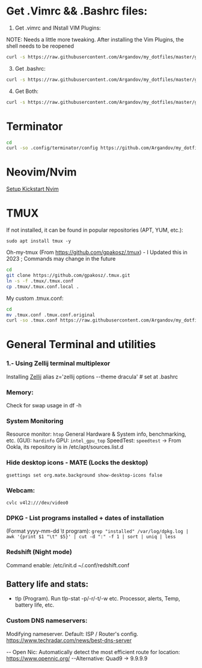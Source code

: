 # Get .Vimrc && .Bashrc files:
1. Get .vimrc and INstall VIM Plugins:

NOTE: Needs a little more tweaking. After installing the Vim Plugins, the shell needs to be reopened

```bash
curl -s https://raw.githubusercontent.com/Argandov/my_dotfiles/master/get-my-dotfiles.sh | bash -s -- --vimrc
```

3. Get .bashrc:
```bash
curl -s https://raw.githubusercontent.com/Argandov/my_dotfiles/master/get-my-dotfiles.sh | bash -s -- --bashrc
```
4. Get Both:
```bash
curl -s https://raw.githubusercontent.com/Argandov/my_dotfiles/master/get-my-dotfiles.sh | bash -s -- --all
```

# Terminator

```bash
cd
curl -so .config/terminator/config https://github.com/Argandov/my_dotfiles/raw/master/terminator.config
```

# Neovim/Nvim

[Setup Kickstart Nvim](https://github.com/nvim-lua/kickstart.nvim?tab=readme-ov-file#FAQ)


# TMUX

If not installed, it can be found in popular repositories (APT, YUM, etc.):

`sudo apt install tmux -y`

Oh-my-tmux (From  https://github.com/gpakosz/.tmux) - I Updated this in 2023 ; Commands may change in the future

```bash
cd
git clone https://github.com/gpakosz/.tmux.git
ln -s -f .tmux/.tmux.conf
cp .tmux/.tmux.conf.local .
```

My custom .tmux.conf:

```bash
cd
mv .tmux.conf .tmux.conf.original
curl -so .tmux.conf https://raw.githubusercontent.com/Argandov/my_dotfiles/master/.tmux.conf
```

# General Terminal and utilities

### 1.- Using Zellij terminal multiplexor

Installing [Zellij](https://github.com/zellij-org/zellij)
alias z='zellij options --theme dracula' # set at .bashrc

### Memory:
Check for swap usage in df -h

### System Monitoring
Resource monitor: `htop`
General Hardware & System info, benchmarking, etc. (GUI): `hardinfo`
GPU: `intel_gpu_top`
SpeedTest: `speedtest` -> From Ookla, its repository is in /etc/apt/sources.list.d

### Hide desktop icons - MATE (Locks the desktop)
`gsettings set org.mate.background show-desktop-icons false`

### Webcam:
`cvlc v4l2:///dev/video0`

### DPKG - List programs installed + dates of installation 
(Format yyyy-mm-dd \t program):
`grep "installed" /var/log/dpkg.log | awk '{print $1 "\t" $5}' | cut -d ":" -f 1 | sort | uniq | less`

### Redshift (Night mode)
Command enable: /etc/init.d ~/.conf/redshift.conf

## Battery life and stats:
- tlp  (Program). Run tlp-stat -p/-r/-t/-w etc. Processor, alerts, Temp, battery life, etc. 

### Custom DNS nameservers:

Modifying nameserver. Default: ISP / Router's config.
https://www.techradar.com/news/best-dns-server

-- Open Nic: Automatically detect the most efficient route for location:
https://www.opennic.org/
--Alternative: Quad9 -> 9.9.9.9
